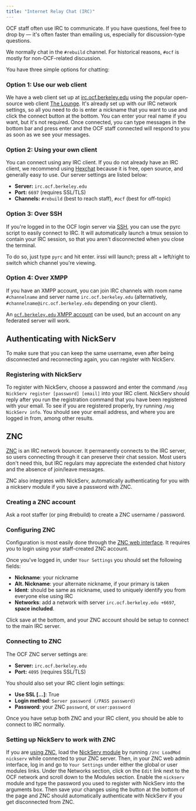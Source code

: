 ```yaml
---
title: "Internet Relay Chat (IRC)"
---
```


OCF staff often use IRC to communicate. If you have questions, feel free to
drop by &mdash; it's often faster than emailing us, especially for
discussion-type questions.

We normally chat in the `#rebuild` channel. For historical reasons, `#ocf` is
mostly for non-OCF-related discussion.

You have three simple options for chatting:

### Option 1: Use our web client

We have a web client set up at [irc.ocf.berkeley.edu][webirc] using the popular
open-source web client [The Lounge][thelounge]. It's already set up with our
IRC network settings, so all you need to do is enter a nickname that you want
to use and click the connect button at the bottom. You can enter your real name
if you want, but it's not required. Once connected, you can type messages in
the bottom bar and press enter and the OCF staff connected will respond to you
as soon as we see your messages.

### Option 2: Using your own client

You can connect using any IRC client. If you do not already have an IRC client,
we recommend using [Hexchat][hexchat] because it is free, open source, and
generally easy to use. Our server settings are listed below:

- **Server:** `irc.ocf.berkeley.edu`
- **Port:** `6697` (requires SSL/TLS)
- **Channels:** `#rebuild` (best to reach staff), `#ocf` (best for off-topic)

### Option 3: Over SSH

If you're logged in to the OCF login server via [SSH](/docs/services/shell), you
can use the pyrc script to easily connect to IRC. It will automatically launch
a tmux session to contain your IRC session, so that you aren't disconnected
when you close the terminal.

To do so, just type `pyrc` and hit enter. irssi will launch; press alt +
left/right to switch which channel you're viewing.

### Option 4: Over XMPP

If you have an XMPP account, you can join IRC channels with room name
`#channelname` and server name `irc.ocf.berkeley.edu` (alternatively,
`#channelname@irc.ocf.berkeley.edu` depending on your client).

An [`ocf.berkeley.edu` XMPP account](/docs/services/xmpp) can be used, but an
account on any federated server will work.

## Authenticating with NickServ

To make sure that you can keep the same username, even after being disconnected
and reconnecting again, you can register with NickServ.

### Registering with NickServ

To register with NickServ, choose a password and enter the command `/msg NickServ register [password] [email]` into your IRC client. NickServ should
reply after you run the registration command that you have been registered with
your email. To see if you are registered properly, try running `/msg NickServ info`. You should see your email address, and where you are logged in from,
among other results.

## ZNC

[ZNC][znc] is an IRC network bouncer. It permanently connects to the IRC
server, so users connecting through it can preserve their chat session. Most
users don't need this, but IRC regulars may appreciate the extended chat
history and the absence of join/leave messages.

ZNC also integrates with NickServ, automatically authenticating for you with
a nickserv module if you save a password with ZNC.

### Creating a ZNC account

Ask a root staffer (or ping #rebuild) to create a ZNC username / password.

### Configuring ZNC

Configuration is most easily done through the [ZNC web interface][webznc]. It
requires you to login using your staff-created ZNC account.

Once you've logged in, under `Your Settings` you should set the following
fields:

- **Nickname**: your nickname
- **Alt. Nickname**: your alternate nickname, if your primary is taken
- **Ident**: should be same as nickname, used to uniquely identify you from
  everyone else using IRC
- **Networks**: add a network with server `irc.ocf.berkeley.edu +6697`,
  **space included**.

Click save at the bottom, and your ZNC account should be setup to connect to
the main IRC server.

### Connecting to ZNC

The OCF ZNC server settings are:

- **Server:** `irc.ocf.berkeley.edu`
- **Port:** `4095` (requires SSL/TLS)

You should also set your IRC client login settings:

- **Use SSL [...]**: True
- **Login method**: `Server password (/PASS password)`
- **Password**: your ZNC `password`, or `user:password`

Once you have setup both ZNC and your IRC client, you should be able to
connect to IRC normally.

### Setting up NickServ to work with ZNC

If you are [using ZNC](/docs/staff/tips/staffvm/znc), load the [NickServ
module][nickserv] by running `/znc LoadMod nickserv` while connected to your
ZNC server. Then, in your ZNC web admin interface, log in and go to `Your Settings` under either the global or user modules links. Under the Networks
section, click on the `Edit` link next to the OCF network and scroll down to
the Modules section. Enable the `nickserv` module and type the password you
used to register with NickServ into the arguments box. Then save your changes
using the button at the bottom of the page and ZNC should automatically
authenticate with NickServ if you get disconnected from ZNC.

[znc]: https://wiki.znc.in/ZNC
[webznc]: https://irc.ocf.berkeley.edu:4095
[webirc]: https://irc.ocf.berkeley.edu
[thelounge]: https://thelounge.github.io
[hexchat]: https://hexchat.github.io
[nickserv]: https://wiki.znc.in/Nickserv

